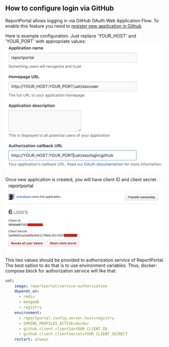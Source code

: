 ## How to configure login via GitHub
ReportPortal allows logging in via GitHub OAuth Web Application Flow.
To enable this feature you need to [register new application in Github](https://github.com/settings/applications/new)

Here is example configuration. Just replace 'YOUR_HOST' and 'YOUR_PORT' with appropriate values:
![GitHub config](public/rp_github_app.png)

Once new application is created, you will have client ID and client secret.
![GitHub App](public/rp_github_client_id.png)

This two values should be provided to authorization service of ReportPortal. The best option to do that is to use environment variables. Thus, docker-compose block for authorization service will like that:

```yaml
uat:
    image: reportportal/service-authorization
    depends_on:
      - redis
      - mongodb
      - registry
    environment:
      - reportportal.config.server.host=registry
      - SPRING_PROFILES_ACTIVE=docker
      - github.client.clientId=YOUR_CLIENT_ID
      - github.client.clientSecret=YOUR_CLIENT_SECRECT
    restart: always
```
